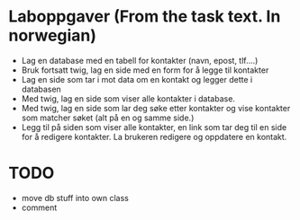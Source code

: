 # Laboppgaver (From the task text. In norwegian)

* Lag en database med en tabell for kontakter (navn, epost, tlf....)
* Bruk fortsatt twig, lag en side med en form for å legge til kontakter
* Lag en side som tar i mot data om en kontakt og legger dette i databasen
* Med twig, lag en side som viser alle kontakter i database.
* Med twig, lag en side som lar deg søke etter kontakter og vise kontakter som matcher søket (alt på en og samme side.)
* Legg til på siden som viser alle kontakter, en link som tar deg til en side for å redigere kontakter. La brukeren redigere og oppdatere en kontakt.

# TODO

* move db stuff into own class
* comment 
